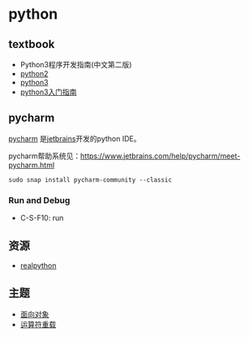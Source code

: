 # python

## textbook

- Python3程序开发指南(中文第二版)
- [python2](http://www.runoob.com/python/python-tutorial.html)
- [python3](http://www.runoob.com/python3/python3-tutorial.html)
- [python3入门指南](http://www.runoob.com/manual/pythontutorial3/docs/html/index.html)

## pycharm

[pycharm](https://www.jetbrains.com/pycharm/?fromMenu) 是[jetbrains](https://www.jetbrains.com)开发的python IDE。

pycharm帮助系统见：<https://www.jetbrains.com/help/pycharm/meet-pycharm.html>

```
sudo snap install pycharm-community --classic
```


### Run and Debug
- C-S-F10: run

## 资源

- [realpython](https://realpython.com) 

## 主题

- [面向对象](https://realpython.com/python3-object-oriented-programming/)
- [运算符重载](https://realpython.com/operator-function-overloading/)
